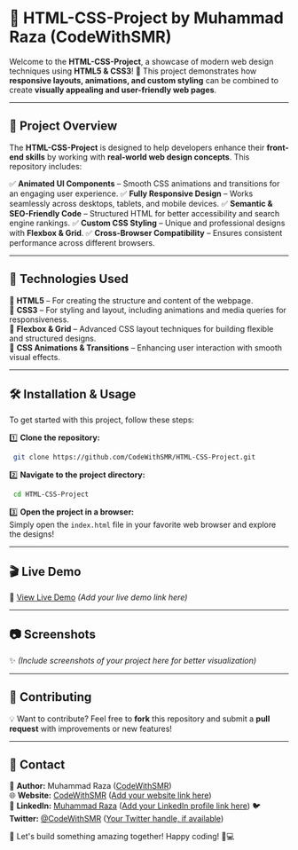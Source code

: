 # 🎨 HTML-CSS-Project by Muhammad Raza (CodeWithSMR)

Welcome to the **HTML-CSS-Project**, a showcase of modern web design techniques using **HTML5 & CSS3**! 🚀 This project demonstrates how **responsive layouts, animations, and custom styling** can be combined to create **visually appealing and user-friendly web pages**.

---

## 📌 Project Overview

The **HTML-CSS-Project** is designed to help developers enhance their **front-end skills** by working with **real-world web design concepts**. This repository includes:

✅ **Animated UI Components** – Smooth CSS animations and transitions for an engaging user experience.
✅ **Fully Responsive Design** – Works seamlessly across desktops, tablets, and mobile devices.
✅ **Semantic & SEO-Friendly Code** – Structured HTML for better accessibility and search engine rankings.
✅ **Custom CSS Styling** – Unique and professional designs with **Flexbox & Grid**.
✅ **Cross-Browser Compatibility** – Ensures consistent performance across different browsers.

---

## 🚀 Technologies Used

🔹 **HTML5** – For creating the structure and content of the webpage.  
🔹 **CSS3** – For styling and layout, including animations and media queries for responsiveness.  
🔹 **Flexbox & Grid** – Advanced CSS layout techniques for building flexible and structured designs.  
🔹 **CSS Animations & Transitions** – Enhancing user interaction with smooth visual effects.

---

## 🛠 Installation & Usage

To get started with this project, follow these steps:

1️⃣ **Clone the repository:**
```bash
 git clone https://github.com/CodeWithSMR/HTML-CSS-Project.git
```

2️⃣ **Navigate to the project directory:**
```bash
 cd HTML-CSS-Project
```

3️⃣ **Open the project in a browser:**  
Simply open the `index.html` file in your favorite web browser and explore the designs!

---

## 🎬 Live Demo

🚀 [View Live Demo](#) *(Add your live demo link here)*

---

## 📷 Screenshots

✨ *(Include screenshots of your project here for better visualization)*

---

## 📌 Contributing

💡 Want to contribute? Feel free to **fork** this repository and submit a **pull request** with improvements or new features!

---

## 📧 Contact

📩 **Author:** Muhammad Raza ([CodeWithSMR](https://github.com/CodeWithSMR))  
🌐 **Website:** [CodeWithSMR](#) ([Add your website link here](https://codewith-smr.github.io/CodeWithSMR/))  
🔗 **LinkedIn:** [Muhammad Raza](#) ([Add your LinkedIn profile link here](https://www.linkedin.com/in/muhammad-raza-653622346/))
🐦 **Twitter:** [@CodeWithSMR](#) ([Your Twitter handle, if available](https://twitter.com/CodeWithSMR)) 

🚀 Let's build something amazing together! Happy coding! 🎨💻
